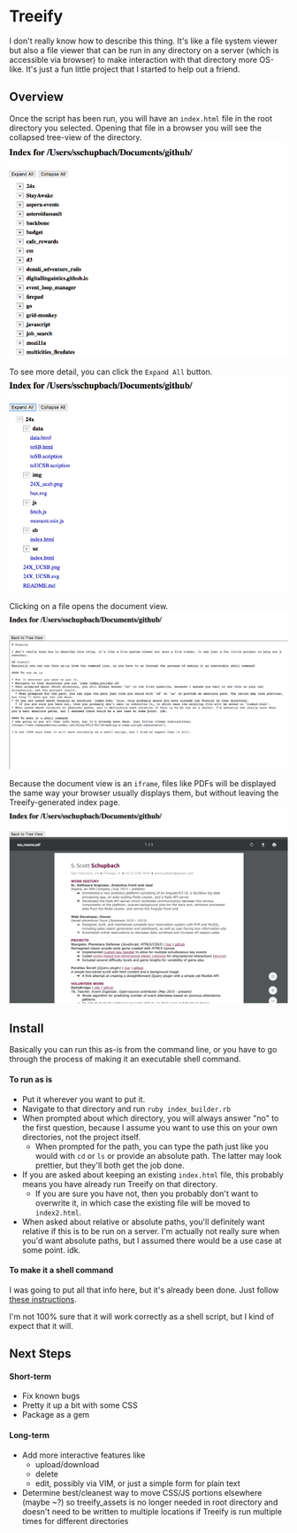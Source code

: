 # Treeify

I don't really know how to describe this thing. It's like a file system viewer but also a file viewer that can be run in any directory on a server (which is accessible via browser) to make interaction with that directory more OS-like. It's just a fun little project that I started to help out a friend.

## Overview

Once the script has been run, you will have an `index.html` file in the root directory you selected. Opening that file in a browser you will see the collapsed tree-view of the directory.
<kbd>
<img alt-text="Collapsed tree-view" src="imgs/tree_view_collapsed.png">
</kbd>

To see more detail, you can click the `Expand All` button.
<kbd>
<img alt-text="Expanded tree-view" src="imgs/tree_view_expanded.png">
</kbd>

Clicking on a file opens the document view.
<kbd>
<img alt-text="Text doc-view" src="imgs/doc_view_text.png">
</kbd>

Because the document view is an `iframe`, files like PDFs will be displayed the same way your browser usually displays them, but without leaving the Treeify-generated index page.
<kbd>
<img alt-text="PDF doc-view" src="imgs/doc_view_pdf.png">
</kbd>

## Install
Basically you can run this as-is from the command line, or you have to go through the process of making it an executable shell command.

#### To run as is

* Put it wherever you want to put it.
* Navigate to that directory and run `ruby index_builder.rb`
* When prompted about which directory, you will always answer "no" to the first question, because I assume you want to use this on your own directories, not the project itself.
  * When prompted for the path, you can type the path just like you would with `cd` or `ls` or provide an absolute path. The latter may look prettier, but they'll both get the job done.
* If you are asked about keeping an existing `index.html` file, this probably means you have already run Treeify on that directory.
  * If you are sure you have not, then you probably don't want to overwrite it, in which case the existing file will be moved to `index2.html`.
* When asked about relative or absolute paths, you'll definitely want relative if this is to be run on a server. I'm actually not really sure when you'd want absolute paths, but I assumed there would be a use case at some point. idk.

#### To make it a shell command
I was going to put all that info here, but it's already been done. Just follow [these instructions](https://www.commandercoriander.net/blog/2013/02/16/making-a-ruby-script-executable/).

I'm not 100% sure that it will work correctly as a shell script, but I kind of expect that it will.

## Next Steps

#### Short-term

* Fix known bugs
* Pretty it up a bit with some CSS
* Package as a gem

#### Long-term

* Add more interactive features like
  * upload/download
  * delete
  * edit, possibly via VIM, or just a simple form for plain text
* Determine best/cleanest way to move CSS/JS portions elsewhere (maybe ~?) so treeify_assets is no longer needed in root directory and doesn't need to be written to multiple locations if Treeify is run multiple times for different directories
